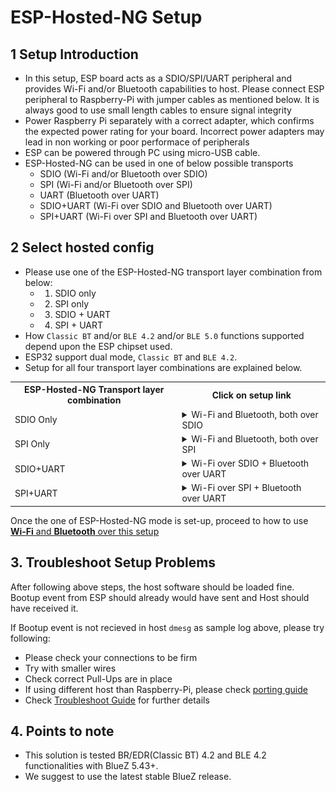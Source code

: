 # ESP-Hosted-NG Setup

## 1 Setup Introduction

- In this setup, ESP board acts as a SDIO/SPI/UART peripheral and provides Wi-Fi and/or Bluetooth capabilities to host. Please connect ESP peripheral to Raspberry-Pi with jumper cables as mentioned below. It is always good to use small length cables to ensure signal integrity
- Power Raspberry Pi separately with a correct adapter, which confirms the expected power rating for your board. Incorrect power adapters may lead in non working or poor performace of peripherals
- ESP can be powered through PC using micro-USB cable.
- ESP-Hosted-NG can be used in one of below possible transports
	- SDIO (Wi-Fi and/or Bluetooth over SDIO)
	- SPI  (Wi-Fi and/or Bluetooth over SPI)
	- UART  (Bluetooth over UART)
	- SDIO+UART  (Wi-Fi over SDIO and Bluetooth over UART)
	- SPI+UART  (Wi-Fi over SPI and Bluetooth over UART)


## 2 Select hosted config
- Please use one of the ESP-Hosted-NG transport layer combination from below:
	- 1. SDIO only
	- 2. SPI only
	- 3. SDIO + UART
	- 4. SPI + UART
- How `Classic BT` and/or `BLE 4.2` and/or `BLE 5.0` functions supported depend upon the ESP chipset used.
- ESP32 support dual mode, `Classic BT` and `BLE 4.2`.
- Setup for all four transport layer combinations are explained below.
<table>
  <tr>
    <th>ESP-Hosted-NG Transport layer combination</th>
    <th>Click on setup link</th>
  </tr>
  <tr>
    <td>SDIO Only</td>
    <td>
<!--- SDIO only -->
<details><summary>Wi-Fi and Bluetooth, both over SDIO</summary>
<p>

> <details><summary>Hardware setup</summary>
> <p>
>
> > ## Hardware setup
> > - Raspberry-Pi pinout for SDIO can be found [here!](https://pinout.xyz/pinout/sdio)
> > - Sample setup image is shown below.
> > ![alt text](rpi_esp32_sdio_setup.jpeg "setup of Raspberry-Pi as host and ESP32 as peripheral")
> >
> > ### Pin connections
> >
> > | Raspberry-Pi Pin | ESP Pin | Function |
> > |:-------:|:---------:|:--------:|
> > | 13 | IO13 | DAT3 |
> > | 15 | IO14 | CLK |
> > | 16 | IO15 | CMD |
> > | 18 | IO2 | DAT0 |
> > | 22 | IO4 | DAT1 |
> > | 31 | EN  | ESP Reset |
> > | 37 | IO12 | DAT2 |
> > | 39 | GND | GND |
> >
> > ---
> >
> > ### Additional Pull-ups
> > - In general, For Most of ESP32 boards, additional pull-up of 10 kOhm resistor will be required for pins CMD and DATA(DAT0-DAT3) lines.
> > - Additional Pull-ups may be required depending on exact ESP chipset you use. Please find details [here](https://docs.espressif.com/projects/esp-idf/en/latest/esp32/api-reference/peripherals/sd_pullup_requirements.html)
> >
> > ---
> >
> > ### Length of jumper cables
> >
> > - SDIO is very sensitive protocol. We suggest breadboard or PCB like connections for SDIO signal integrity. If you are going to use jumper wires for testing purpose, please make sure length of wires be minimal(< 6cm) and all to be equal length.
> >
> > ---
> >
> </p></details>
>
> <details><summary>Software setup</summary>
> <p>
>
> > ## Software setup
> >
> > ### Load ESP binaries
> > - Pre-built ESP firmware binaries are available on [releases](https://github.com/espressif/esp-hosted/releases). \
> >   Please download the latest release.
> > - Windows user can use ESP Flash Programming Tool to flash the pre-built ESP binaries.
> > - Linux or Mac users can use [esptool.py](https://pypi.org/project/esptool/) to flash the pre-built ESP binaries. To install, please run:
> >	  ```sh
> >   $ pip install esptool
> >   ```
> > - Please browse to ESP chipset directory
> >	  ```sh
> >   $ tar xvf ESP-Hosted-NG-release_1.x.y.tgz
> >   $ cd ESP-Hosted-NG-release_1.x.y/
> >   $ cd <esp_chipset>
> >   $ cd sdio
> >   ```
> >	  where,
> >	  - <esp_chipset>: 'esp32'
> >	  - x and y are major and minor versions
> > - Run the flashing command from _flashing_cmd.txt_ file.
> > - Source code for the firmware is not available at the moment due to some technical issues. \
> >   But should soon be available in upcoming releases.
> >
> > ---
> >
> > ### Raspberry-Pi configuration
> >
> > - Please make sure to use kernel version `v4.19` and above. Prior kernel versions may work, but are not tested.
> >
> > ##### Linux headers installation
> > - Run following commands to install Linux Kernel Headers
> >	  ```sh
> >   $ sudo apt update
> >   $ sudo apt install raspberrypi-kernel-headers
> >   ```
> >	  - Verify that kernel headers are installed properly by running following command.
> > 	```sh
> > 	$ ls /lib/modules/$(uname -r)/build/
> > 	```
> >	  - Failure of this command indicates that kernel headers are not installed correctly. In such case, follow https://github.com/notro/rpi-source/wiki and run `rpi-source` to get current kernel headers. Alternatively upgrade/downgrade kernel and reinstall kernel headers.
> >
> > ##### Packages and tools installation
> > - Run following commands to install dependency packages
> >	  ```sh
> >   $ sudo apt install git raspi-gpio bluetooth bluez bluez-tools rfkill bluez-firmware pi-bluetooth pulseaudio-module-bluetooth
> >   ```
> >
> > ##### Peripheral config
> > - By default, the SDIO pins of Raspberry-pi are not configured and are internally used for built-in Wi-Fi interface. Please enable SDIO pins by appending following line to _/boot/config.txt_ file
> >	  ```
> >   dtoverlay=sdio,poll_once=off
> >   dtoverlay=disable-bt
> >   ```
> > - Please reboot Raspberry-Pi after changing this file.
> >	  ```sh
> >   $ sudo sync; sudo reboot
> >   ```
> > 
> > ##### Checkout ESP-Hosted repo
> > ```sh
> > $ git clone git@github.com:espressif/esp-hosted.git
> > ```
> >
> > ---
> </p></details>
>
>
> <details><summary>Build and Run kernel module</summary>
> <p>
>
> > ## Build and load kernel module
> >
> > `wpa_supplicant` already running on host operating system can interfere in testing. Execute following commands to prevent this.
> > ```sh
> > $ sudo killall wpa_supplicant
> > ```
> > Execute following command to load/reload driver
> > ```sh
> > $ cd esp-hosted/esp_hosted_ng/host/
> > $ bash rpi_init.sh sdio
> > ```
> > This script should:
> > - Unload existing ESP SDIO kernel module
> > - Build and load ESP SDIO kernel module
> > - sleep for 4 seconds to allow smooth loading of kernel module
> > - Bringup `espsta0` network interface
> > - Note: This script uses `ifconfig` tool. In case you do not have, please use alternative software to bring up the `espsta0` network interface.
> > - This should facilitate to run Wi-Fi over SDIO + Bluetooth(HCI) over SDIO interface.
> >
> > ---
> >
> >
> > ### Sample log
> > Host side dmesg log for
> > - Wi-Fi over SDIO + Bluetooth i.e. HCI over SDIO
> > ```
> > [ 1705.486673] mmc1: queuing unknown CIS tuple 0x01 (3 bytes)
> > [ 1705.494623] mmc1: queuing unknown CIS tuple 0x1a (5 bytes)
> > [ 1705.498107] mmc1: queuing unknown CIS tuple 0x1b (8 bytes)
> > [ 1705.500971] mmc1: queuing unknown CIS tuple 0x80 (1 bytes)
> > [ 1705.501123] mmc1: queuing unknown CIS tuple 0x81 (1 bytes)
> > [ 1705.501273] mmc1: queuing unknown CIS tuple 0x82 (1 bytes)
> > [ 1705.503694] mmc1: queuing unknown CIS tuple 0x80 (1 bytes)
> > [ 1705.503845] mmc1: queuing unknown CIS tuple 0x81 (1 bytes)
> > [ 1705.503994] mmc1: queuing unknown CIS tuple 0x82 (1 bytes)
> > [ 1705.504274] mmc1: new SDIO card at address 0001
> > [ 1705.504873] esp_probe: ESP network device detected
> > [ 1706.329475]
> > [ 1706.329475] Received ESP bootup event
> > [ 1706.329529] EVENT: 3
> > [ 1706.329556] ESP chipset detected [esp32]
> > [ 1706.329584] EVENT: 0
> > [ 1706.329610] ESP peripheral capabilities: 0x1d
> > [ 1706.544526] ESP Bluetooth init
> > [ 1706.544923] Capabilities: 0x1d. Features supported are:
> > [ 1706.544956]   * WLAN on SDIO
> > [ 1706.544996]   * BT/BLE
> > [ 1706.545022]     - HCI over SDIO
> > [ 1706.545048]     - BT/BLE dual mode
> > [ 1706.545075] EVENT: 1
> > [ 1706.545101] esp32: process_fw_data ESP chipset's last reset cause:
> > [ 1706.545115] POWERON_RESET
> > [ 1706.545158] esp32: ESP Firmware version: 0.1.0
> > [ 1706.566837] esp_sdio: probe of mmc1:0001:2 failed with error -22
> > [ 1706.653322] esp_set_mac_address:298 24:6f:28:80:2c:34
> > [ 7713.746559] esp_reset, ESP32: Triggering ESP reset.
> > [ 7713.964679] esp_sdio: probe of mmc1:0001:1 failed with error -110
> > [ 7713.964759] esp_sdio: probe of mmc1:0001:2 failed with error -110
> > ```
> >
> > ---
> </p></details>
>
</p>
</details>

</td>
  </tr>
  <tr>
    <td>SPI Only</td>
    <td>

<!--- SPI only -->
<details><summary>Wi-Fi and Bluetooth, both over SPI</summary>
<p>

> <details><summary>Hardware setup</summary>
> <p>
>
> > ## Hardware setup
> > - Raspberry-Pi pinout for SPI can be found [here!](https://pinout.xyz/pinout/spi)
> > - Sample setup image is shown below.
> > ![alt text](rpi_esp32_spi_setup.jpg "setup of Raspberry-Pi as host and ESP32 as peripheral")
> >
> > ### Pin connections
> > | Raspberry-Pi Pin | ESP32 Pin | Function |
> > |:-------:|:---------:|:--------:|
> > | 24 | IO15 | CS0 |
> > | 23 | IO14 | SCLK |
> > | 21 | IO12 | MISO |
> > | 19 | IO13 | MOSI |
> > | 25 | GND | Ground |
> > | 15 | IO2 | Handshake |
> > | 13 | IO4 | Data Ready |
> > | 31 | EN  | ESP32 Reset |
> >
> > ---
> >
> > ### Length of jumper cables
> >
> > - We suggest breadboard or PCB like connections for better signal integrity. If you are going to use jumper wires for testing purpose, please make sure length of wires be minimal(<= 10cm) and all to be equal length.
> >
> > ---
> >
> </p></details>
>
> <details><summary>Software setup</summary>
> <p>
>
> > ## Software setup
> >
> > ### Load ESP binaries
> > - Pre-built ESP firmware binaries are available on [releases](https://github.com/espressif/esp-hosted/releases). \
> >   Please download the latest release.
> > - Windows user can use ESP Flash Programming Tool to flash the pre-built ESP binaries.
> > - Linux or Mac users can use [esptool.py](https://pypi.org/project/esptool/) to flash the pre-built ESP binaries. To install, please run:
> >	  ```sh
> >   $ pip install esptool
> >   ```
> > - Please browse to ESP chipset directory
> >	  ```sh
> >   $ tar xvf ESP-Hosted-NG-release_1.x.y.tgz
> >   $ cd ESP-Hosted-NG-release_1.x.y/
> >   $ cd <esp_chipset>
> >   $ cd spi
> >   ```
> >	  where,
> >	  - <esp_chipset>: 'esp32'
> >	  - x and y are major and minor versions
> > - Run the flashing command from _flashing_cmd.txt_ file.
> > - Source code for the firmware is not available at the moment due to some technical issues. \
> >   But should soon be available in upcoming releases.
> >
> > ---
> >
> > ### Raspberry-Pi configuration
> >
> > - Please make sure to use kernel version `v4.19` and above. Prior kernel versions may work, but are not tested.
> >
> > ##### Linux headers installation
> > - Run following commands to install Linux Kernel Headers
> >	  ```sh
> >   $ sudo apt update
> >   $ sudo apt install raspberrypi-kernel-headers
> >   ```
> >	  - Verify that kernel headers are installed properly by running following command.
> > 	```sh
> > 	$ ls /lib/modules/$(uname -r)/build/
> > 	```
> >	  - Failure of this command indicates that kernel headers are not installed correctly. In such case, follow https://github.com/notro/rpi-source/wiki and run `rpi-source` to get current kernel headers. Alternatively upgrade/downgrade kernel and reinstall kernel headers.
> >
> > ##### Packages and tools installation
> > - Run following commands to install dependency packages
> >	  ```sh
> >   $ sudo apt install git raspi-gpio bluetooth bluez bluez-tools rfkill bluez-firmware pi-bluetooth pulseaudio-module-bluetooth
> >   ```
> >
> > ##### Peripheral config
> > - The SPI master driver is disabled by default on Raspberry-Pi OS. To enable it add following commands in  _/boot/config.txt_ file
> >	  ```
> >   dtparam=spi=on
> >   dtoverlay=disable-bt
> >   ```
> > - In addition, below options are set as the SPI clock frequency in analyzer is observed to be smaller than expected clock. This is RaspberryPi specific [issue](https://github.com/raspberrypi/linux/issues/2286). Below are recommended settings to get close to expected clock
> >	  ```
> >   core_freq=250
> >   core_freq_min=250
> >   ```
> > - Please reboot Raspberry-Pi after changing this file.
> > 
> > ##### Checkout ESP-Hosted repo
> > ```sh
> > $ git clone git@github.com:espressif/esp-hosted.git
> > ```
> >
> > ---
> </p></details>
>
>
> <details><summary>Build and Run kernel module</summary>
> <p>
>
> > ## Build and load kernel module
> >
> > `wpa_supplicant` already running on host operating system can interfere in testing. Execute following commands to prevent this.
> > ```sh
> > $ sudo killall wpa_supplicant
> > ```
> > Execute following command to load/reload driver
> > ```sh
> > $ cd esp-hosted/esp_hosted_ng/host/
> > $ bash rpi_init.sh spi
> > ```
> > This script should:
> > - Disable spidev user space driver for SPI
> > - Unload existing ESP SPI kernel module
> > - Build and load ESP SPI kernel module
> > - sleep for 4 seconds to allow smooth loading of kernel module
> > - Bringup `espsta0` network interface
> > - Note: This script uses `ifconfig` tool. In case you do not have, please use alternative software to bring up the `espsta0` network interface.
> > - This should facilitate to run Wi-Fi over SPI + Bluetooth(HCI) over SPI interface.
> >
> > ---
> >
> >
> > ### Sample log
> > Host side dmesg log for
> > - Wi-Fi over SPI + Bluetooth i.e. HCI over SPI
> > ```
> > [  759.992895] esp_reset, ESP32: Triggering ESP reset.
> > [  760.205113] ESP32 peripheral is registered to SPI bus [0],chip select [0], SPI Clock [10]
> > [  762.319775]
> > [  762.319775] Received ESP bootup event
> > [  762.319828] EVENT: 3
> > [  762.319856] EVENT: 2
> > [  762.319882] EVENT: 0
> > [  762.319907] EVENT: 1
> > [  762.319934] esp32: process_fw_data ESP chipset's last reset cause:
> > [  762.319948] POWERON_RESET
> > [  762.319990] esp32: ESP Firmware version: 0.1.0
> > [  762.320019] ESP peripheral capabilities: 0x78
> > [  762.534406] ESP Bluetooth init
> > [  762.534801] Capabilities: 0x78. Features supported are:
> > [  762.534833]   * WLAN on SPI
> > [  762.534859]   * BT/BLE
> > [  762.534884]     - HCI over SPI
> > [  762.534910]     - BT/BLE dual mode
> > [  762.640789] esp_set_mac_address:298 24:6f:28:80:2c:34
> > [  764.539425] Connection request: Ym2 ec:d0:9f:53:16:c3 11
> > [  764.601285] Connection status: 0
> > [  764.624788] mac: c4ad2054: ec d0 9f 53 16 c3                                ...S..
> > [  764.634096] mac: 4c9260b8: ff ff ff ff ff ff                                ......
> > [  764.641506] IPv6: ADDRCONF(NETDEV_CHANGE): espsta0: link becomes ready
> > ```
> >
> > ---
> </p></details>
>
</p>
</details>

</td>
  </tr>
  <tr>
    <td>SDIO+UART</td>
    <td>


<!--- SDIO+UART-->
<details><summary>Wi-Fi over SDIO + Bluetooth over UART</summary>
<p>

> <details><summary>Hardware setup</summary>
> <p>
>
> > ## Hardware setup
> > - Raspberry-Pi pinout for SDIO can be found [here!](https://pinout.xyz/pinout/sdio) and pinout for UART can be found [here!](https://pinout.xyz/pinout/uart)
> > - Sample setup image is shown below.
> > <!--- TODO
> > ![alt text](rpi_esp32_sdio_uart_setup.jpeg "setup of Raspberry-Pi as host and ESP32 as peripheral")
> > -->
> > ### Pin connections
> >
> > ##### SDIO
> > | Raspberry-Pi Pin | ESP Pin | Function |
> > |:-------:|:---------:|:--------:|
> > | 13 | IO13 | DAT3 |
> > | 15 | IO14 | CLK |
> > | 16 | IO15 | CMD |
> > | 18 | IO2 | DAT0 |
> > | 22 | IO4 | DAT1 |
> > | 31 | EN  | ESP Reset |
> > | 37 | IO12 | DAT2 |
> > | 39 | GND | GND |
> >
> > ##### UART
> > | Raspberry-Pi Pin Function | Raspberry-Pi Pin | ESP32 Pin | ESP32 Pin Function |
> > |:-------:|:--------:|:---------:|:--------:|
> > | RX | 10 | IO5 | TX |
> > | TX | 8 | IO18 | RX |
> > | CTS | 36 | IO19 | RTS |
> > | RTS | 11 | IO23 | CTS |
> > | Ground | 39 | GND | Ground |
> >
> > ---
> >
> > ### Additional Pull-ups
> > ##### SDIO
> > - In general, For Most of ESP32 boards, additional pull-up of 10 kOhm resistor will be required for pins CMD and DATA(DAT0-DAT3) lines.
> > - Additional Pull-ups may be required depending on exact ESP chipset you use. Please find details [here](https://docs.espressif.com/projects/esp-idf/en/latest/esp32/api-reference/peripherals/sd_pullup_requirements.html)
> > ##### UART
> >	- No additional pull-ups required
> >
> > ---
> >
> > ### Length of jumper cables
> >
> > - SDIO is very sensitive protocol. We suggest breadboard or PCB like connections for signal integrity. If you are going to use jumper wires for testing purpose, please make sure length of wires be minimal(< 6cm) and all to be equal length.
> >
> > ---
> >
> </p></details>
>
> <details><summary>Software setup</summary>
> <p>
>
> > ## Software setup
> >
> > ### Load ESP binaries
> > - Pre-built ESP firmware binaries are available on [releases](https://github.com/espressif/esp-hosted/releases). \
> >   Please download the latest release.
> > - Windows user can use ESP Flash Programming Tool to flash the pre-built ESP binaries.
> > - Linux or Mac users can use [esptool.py](https://pypi.org/project/esptool/) to flash the pre-built ESP binaries. To install, please run:
> >	  ```sh
> >   $ pip install esptool
> >   ```
> > - Please browse to ESP chipset directory
> >	  ```sh
> >   $ tar xvf ESP-Hosted-NG-release_1.x.y.tgz
> >   $ cd ESP-Hosted-NG-release_1.x.y/
> >   $ cd <esp_chipset>
> >   $ cd sdio+uart
> >   ```
> >	  where,
> >	  - <esp_chipset>: 'esp32'
> >	  - x and y are major and minor versions
> > - Run the flashing command from _flashing_cmd.txt_ file.
> > - Source code for the firmware is not available at the moment due to some technical issues. \
> >   But should soon be available in upcoming releases.
> >
> > ---
> >
> > ### Raspberry-Pi configuration
> >
> > - Please make sure to use kernel version `v4.19` and above. Prior kernel versions may work, but are not tested.
> >
> > ##### Linux headers installation
> > - Run following commands to install Linux Kernel Headers
> >	  ```sh
> >   $ sudo apt update
> >   $ sudo apt install raspberrypi-kernel-headers
> >   ```
> >	  - Verify that kernel headers are installed properly by running following command.
> > 	```sh
> > 	$ ls /lib/modules/$(uname -r)/build/
> > 	```
> >	  - Failure of this command indicates that kernel headers are not installed correctly. In such case, follow https://github.com/notro/rpi-source/wiki and run `rpi-source` to get current kernel headers. Alternatively upgrade/downgrade kernel and reinstall kernel headers.
> >
> > ##### Packages and tools installation
> > - Run following commands to install dependency packages
> >	  ```sh
> >   $ sudo apt install git raspi-gpio bluetooth bluez bluez-tools rfkill bluez-firmware pi-bluetooth pulseaudio-module-bluetooth
> >   ```
> >
> > ##### Peripheral config
> > - SDIO
> >	  - By default, the SDIO pins of Raspberry-pi are not configured and are internally used for built-in Wi-Fi interface. Please enable SDIO pins by appending following line to _/boot/config.txt_ file
> >		```
> >   	dtoverlay=sdio,poll_once=off
> >   	dtoverlay=disable-bt
> >   	```
> > - UART
> >	  - The UART master driver is disabled by default on Raspberry-Pi OS. To enable it add following commands in  _/boot/config.txt_ file
> >   	- Enable UART pins and disable in built bluetooth on Raspberry-Pi by appending following lines to _/boot/config.txt_ file
> >		  ```
> >   	  enable_uart=1
> >   	  dtoverlay=disable-bt
> >   	  ```
> >   - Remove following from _/boot/cmdline.txt_. Leave everything else untouched.
> >		```
> >   	console=serial0,115200
> >   	```
> >
> >   	- e.g. If _/boot/cmdline.txt_ is as below:
> >		  ```
> >   	  $ cat /boot/cmdline.txt
> >   	  dwc_otg.lpm_enable=0 console=tty1 console=serial0,115200 root=PARTUUID=5c2c80d1-02 rootfstype=ext4 elevator=deadline fsck.repair=yes rootwait quiet splash plymouth.ignore-serial-consoles spidev.bufsiz=32768
> >   	  ````
> >		  Then after removal of above mentioned arguments, it should look as below:
> >		  ```
> >   	  $ cat /boot/cmdline.txt
> >   	  dwc_otg.lpm_enable=0 console=tty1 root=PARTUUID=5c2c80d1-02 rootfstype=ext4 elevator=deadline fsck.repair=yes rootwait quiet splash plymouth.ignore-serial-consoles spidev.bufsiz=32768
> >   	  ```
> >   - Disable hciuart on Raspberry-Pi
> >		```
> >   	$ sudo systemctl disable hciuart
> >   	```
> > - Please **reboot Raspberry-Pi** after changing this file.
> >	  ```sh
> >   $ sudo sync; sudo reboot
> >   ```
> > 
> > ##### Checkout ESP-Hosted repo
> > ```sh
> > $ git clone git@github.com:espressif/esp-hosted.git
> > ```
> >
> > ---
> </p></details>
>
>
> <details><summary>Build and Run kernel module</summary>
> <p>
>
> > ## Build and load kernel module
> >
> > `wpa_supplicant` already running on host operating system can interfere in testing. Execute following commands to prevent this.
> > ```sh
> > $ sudo killall wpa_supplicant
> > ```
> > Execute following command to load/reload driver
> > ```sh
> > $ cd esp-hosted/esp_hosted_ng/host/
> > $ bash rpi_init.sh sdio btuart
> > ```
> > This script should:
> > - Unload existing ESP SDIO kernel module
> > - Build and load ESP SDIO kernel module
> > - sleep for 4 seconds to allow smooth loading of kernel module
> > - Bringup `espsta0` network interface
> > - Note: This script uses `ifconfig` tool. In case you do not have, please use alternative software to bring up the `espsta0` network interface.
> >
> > ---
> >
> > ## Attach HCI at Host
> > - **After setting up host and loading ESP firmware**, execute below command to create `hci0` interface
> >     ```sh
> >     $ sudo killall hciattach
> >     $ sudo hciattach -s <baud_rate> /dev/serial0 any <baud_rate> flow
> >     ```
> > - <baud_rate> should match UART baud rate while flashing ESP peripheral
> >
> > ---
> >
> > ### Sample log
> > Host side dmesg log for
> > - Wi-Fi over SDIO + Bluetooth i.e. HCI over UART
> > ```
> > [ 1705.486673] mmc1: queuing unknown CIS tuple 0x01 (3 bytes)
> > [ 1705.494623] mmc1: queuing unknown CIS tuple 0x1a (5 bytes)
> > [ 1705.498107] mmc1: queuing unknown CIS tuple 0x1b (8 bytes)
> > [ 1705.500971] mmc1: queuing unknown CIS tuple 0x80 (1 bytes)
> > [ 1705.501123] mmc1: queuing unknown CIS tuple 0x81 (1 bytes)
> > [ 1705.501273] mmc1: queuing unknown CIS tuple 0x82 (1 bytes)
> > [ 1705.503694] mmc1: queuing unknown CIS tuple 0x80 (1 bytes)
> > [ 1705.503845] mmc1: queuing unknown CIS tuple 0x81 (1 bytes)
> > [ 1705.503994] mmc1: queuing unknown CIS tuple 0x82 (1 bytes)
> > [ 1705.504274] mmc1: new SDIO card at address 0001
> > [ 1705.504873] esp_probe: ESP network device detected
> > [ 1706.329475]
> > [ 1706.329475] Received ESP bootup event
> > [ 1706.329529] EVENT: 3
> > [ 1706.329556] ESP chipset detected [esp32]
> > [ 1706.329584] EVENT: 0
> > [ 1706.329610] ESP peripheral capabilities: 0x1d
> > [ 1706.544526] ESP Bluetooth init
> > [ 1706.544923] Capabilities: 0x1d. Features supported are:
> > [ 1706.544956]   * WLAN on SDIO
> > [ 1706.544996]   * BT/BLE
> > [ 1706.545022]     - HCI over UART
> > [ 1706.545048]     - BT/BLE dual mode
> > [ 1706.545075] EVENT: 1
> > [ 1706.545101] esp32: process_fw_data ESP chipset's last reset cause:
> > [ 1706.545115] POWERON_RESET
> > [ 1706.545158] esp32: ESP Firmware version: 0.1.0
> > [ 1706.566837] esp_sdio: probe of mmc1:0001:2 failed with error -22
> > [ 1706.653322] esp_set_mac_address:298 24:6f:28:80:2c:34
> > [ 7713.746559] esp_reset, ESP32: Triggering ESP reset.
> > [ 7713.964679] esp_sdio: probe of mmc1:0001:1 failed with error -110
> > [ 7713.964759] esp_sdio: probe of mmc1:0001:2 failed with error -110
> > ```
> >
> > ---
> </p></details>
>
</p>
</details>

</td>
  </tr>
  <tr>
    <td>SPI+UART</td>
    <td>



<!--- SPI+UART -->
<details><summary>Wi-Fi over SPI + Bluetooth over UART</summary>
<p>

> <details><summary>Hardware setup</summary>
> <p>
>
> > ## Hardware setup
> > - Raspberry-Pi pinout for SPI can be found [here!](https://pinout.xyz/pinout/spi) and pinout for UART can be found [here!](https://pinout.xyz/pinout/uart)
> > - Sample setup image is shown below.
> > ![alt text](rpi_esp32_uart_setup.jpeg "setup of Raspberry-Pi as host and ESP32 as peripheral")
> >
> > ### Pin connections
> >
> > ##### SPI
> > | Raspberry-Pi Pin | ESP32 Pin | Function |
> > |:-------:|:---------:|:--------:|
> > | 24 | IO15 | CS0 |
> > | 23 | IO14 | SCLK |
> > | 21 | IO12 | MISO |
> > | 19 | IO13 | MOSI |
> > | 25 | GND | Ground |
> > | 15 | IO2 | Handshake |
> > | 13 | IO4 | Data Ready |
> > | 31 | EN  | ESP32 Reset |
> >
> > ##### UART
> > | Raspberry-Pi Pin Function | Raspberry-Pi Pin | ESP32 Pin | ESP32 Pin Function |
> > |:-------:|:--------:|:---------:|:--------:|
> > | RX | 10 | IO5 | TX |
> > | TX | 8 | IO18 | RX |
> > | CTS | 36 | IO19 | RTS |
> > | RTS | 11 | IO23 | CTS |
> > | Ground | 39 | GND | Ground |
> >
> > ---
> >
> > ### Length of jumper cables
> >
> > - We suggest breadboard or PCB like connections for better signal integrity. If you are going to use jumper wires for testing purpose, please make sure length of wires be minimal(<= 10cm) and all to be equal length.
> >
> > ---
> >
> </p></details>
>
> <details><summary>Software setup</summary>
> <p>
>
> > ## Software setup
> >
> > ### Load ESP binaries
> > - Pre-built ESP firmware binaries are available on [releases](https://github.com/espressif/esp-hosted/releases). \
> >   Please download the latest release.
> > - Windows user can use ESP Flash Programming Tool to flash the pre-built ESP binaries.
> > - Linux or Mac users can use [esptool.py](https://pypi.org/project/esptool/) to flash the pre-built ESP binaries. To install, please run:
> >	  ```sh
> >   $ pip install esptool
> >   ```
> > - Please browse to ESP chipset directory
> >	  ```sh
> >   $ tar xvf ESP-Hosted-NG-release_1.x.y.tgz
> >   $ cd ESP-Hosted-NG-release_1.x.y/
> >   $ cd <esp_chipset>
> >   $ cd spi+uart
> >   ```
> >	  where,
> >	  - <esp_chipset>: 'esp32'
> >	  - x and y are major and minor versions
> > - Run the flashing command from _flashing_cmd.txt_ file.
> > - Source code for the firmware is not available at the moment due to some technical issues. \
> >   But should soon be available in upcoming releases.
> >
> > ---
> >
> > ### Raspberry-Pi configuration
> >
> >
> > - Please make sure to use kernel version `v4.19` and above. Prior kernel versions may work, but are not tested.
> >
> > ##### Linux headers installation
> > - Run following commands to install Linux Kernel Headers
> >	  ```sh
> >   $ sudo apt update
> >   $ sudo apt install raspberrypi-kernel-headers
> >   ```
> >	  - Verify that kernel headers are installed properly by running following command.
> > 	```sh
> > 	$ ls /lib/modules/$(uname -r)/build/
> > 	```
> >	  - Failure of this command indicates that kernel headers are not installed correctly. In such case, follow https://github.com/notro/rpi-source/wiki and run `rpi-source` to get current kernel headers. Alternatively upgrade/downgrade kernel and reinstall kernel headers.
> >
> > ##### Packages and tools installation
> > - Run following commands to install dependency packages
> >	  ```sh
> >   $ sudo apt install git raspi-gpio bluetooth bluez bluez-tools rfkill bluez-firmware pi-bluetooth pulseaudio-module-bluetooth
> >   ```
> >
> > ##### Peripheral config
> > - SPI
> >	  - The SPI master driver is disabled by default on Raspberry-Pi OS. To enable it add following commands in  _/boot/config.txt_ file
> >		```
> > 	dtparam=spi=on
> > 	dtoverlay=disable-bt
> > 	```
> >	  - In addition, below options are set as the SPI clock frequency in analyzer is observed to be smaller than expected clock. This is RaspberryPi specific [issue](https://github.com/raspberrypi/linux/issues/2286). Below are recommended settings to get close to expected clock
> >		```
> > 	core_freq=250
> > 	core_freq_min=250
> > 	```
> >
> > - UART
> >	  - The UART master driver is disabled by default on Raspberry-Pi OS. To enable it add following commands in  _/boot/config.txt_ file
> >   	- Enable UART pins and disable in built bluetooth on Raspberry-Pi by appending following lines to _/boot/config.txt_ file
> >		  ```
> >   	  enable_uart=1
> >   	  dtoverlay=disable-bt
> >   	  ```
> >   - Remove following from _/boot/cmdline.txt_. Leave everything else untouched.
> >		```
> >   	console=serial0,115200
> >   	```
> >
> >   	- e.g. If _/boot/cmdline.txt_ is as below:
> >		  ```
> >   	  $ cat /boot/cmdline.txt
> >   	  dwc_otg.lpm_enable=0 console=tty1 console=serial0,115200 root=PARTUUID=5c2c80d1-02 rootfstype=ext4 elevator=deadline fsck.repair=yes rootwait quiet splash plymouth.ignore-serial-consoles spidev.bufsiz=32768
> >   	  ````
> >   	Then after removal of above mentioned arguments, it should look as below:
> >		  ```
> >   	  $ cat /boot/cmdline.txt
> >   	  dwc_otg.lpm_enable=0 console=tty1 root=PARTUUID=5c2c80d1-02 rootfstype=ext4 elevator=deadline fsck.repair=yes rootwait quiet splash plymouth.ignore-serial-consoles spidev.bufsiz=32768
> >   	  ```
> >   - Disable hciuart on Raspberry-Pi
> >		```
> >   	$ sudo systemctl disable hciuart
> >   	```
> > - Please **reboot Raspberry-Pi** after changing this file.
> >	  ```sh
> >   $ sudo sync; sudo reboot
> >   ```
> > 
> > ##### Checkout ESP-Hosted repo
> > ```sh
> > $ git clone git@github.com:espressif/esp-hosted.git
> > ```
> >
> > ---
> </p></details>
>
>
> <details><summary>Build and Run kernel module</summary>
> <p>
>
> > ## Build and load kernel module
> >
> > `wpa_supplicant` already running on host operating system can interfere in testing. Execute following commands to prevent this.
> > ```sh
> > $ sudo killall wpa_supplicant
> > ```
> > Execute following command to load/reload driver
> > ```sh
> > $ cd esp-hosted/esp_hosted_ng/host/
> > $ bash rpi_init.sh spi btuart
> > ```
> > This script should:
> > - Disable spidev user space driver for SPI
> > - Unload existing ESP SPI kernel module
> > - Build and load ESP SPI kernel module
> > - sleep for 4 seconds to allow smooth loading of kernel module
> > - Bringup `espsta0` network interface
> > - Note: This script uses `ifconfig` tool. In case you do not have, please use alternative software to bring up the `espsta0` network interface.
> > - This should facilitate to run Wi-Fi over SPI + Bluetooth(HCI) over SPI interface.
> >
> > ---
> >
> > ## Attach HCI at Host
> > - **After setting up host and loading ESP firmware**, execute below command to create `hci0` interface
> >     ```sh
> >     $ sudo killall hciattach
> >     $ sudo hciattach -s <baud_rate> /dev/serial0 any <baud_rate> flow
> >     ```
> > - <baud_rate> should match UART baud rate while flashing ESP peripheral
> >
> > ---
> >
> >
> > ### Sample log
> > Host side dmesg log for
> > - Wi-Fi over SPI + Bluetooth i.e. HCI over UART
> > ```
> > [  759.992895] esp_reset, ESP32: Triggering ESP reset.
> > [  760.205113] ESP32 peripheral is registered to SPI bus [0],chip select [0], SPI Clock [10]
> > [  762.319775]
> > [  762.319775] Received ESP bootup event
> > [  762.319828] EVENT: 3
> > [  762.319856] EVENT: 2
> > [  762.319882] EVENT: 0
> > [  762.319907] EVENT: 1
> > [  762.319934] esp32: process_fw_data ESP chipset's last reset cause:
> > [  762.319948] POWERON_RESET
> > [  762.319990] esp32: ESP Firmware version: 0.1.0
> > [  762.320019] ESP peripheral capabilities: 0x78
> > [  762.534406] ESP Bluetooth init
> > [  762.534801] Capabilities: 0x78. Features supported are:
> > [  762.534833]   * WLAN on SPI
> > [  762.534859]   * BT/BLE
> > [  762.534884]     - HCI over UART
> > [  762.534910]     - BT/BLE dual mode
> > [  762.640789] esp_set_mac_address:298 24:6f:28:80:2c:34
> > [  764.539425] Connection request: Ym2 ec:d0:9f:53:16:c3 11
> > [  764.601285] Connection status: 0
> > [  764.624788] mac: c4ad2054: ec d0 9f 53 16 c3                                ...S..
> > [  764.634096] mac: 4c9260b8: ff ff ff ff ff ff                                ......
> > [  764.641506] IPv6: ADDRCONF(NETDEV_CHANGE): espsta0: link becomes ready
> > ```
> >
> > ---
> </p></details>
>
</p>
</details>
	
</td>
  </tr>

</table>


Once the one of ESP-Hosted-NG mode is set-up, proceed to how to use [**Wi-Fi** and **Bluetooth** over this setup](../README.md#3-get-started)

## 3. Troubleshoot Setup Problems

After following above steps, the host software should be loaded fine. Bootup event from ESP should already would have sent and Host should have received it.

If Bootup event is not recieved in host `dmesg` as sample log above, please try following:

- Please check your connections to be firm
- Try with smaller wires
- Check correct Pull-Ups are in place
- If using different host than Raspberry-Pi, please check [porting guide](porting_guide.md)
- Check [Troubleshoot Guide](./Troubleshoot.md) for further details

## 4. Points to note
- This solution is tested BR/EDR(Classic BT) 4.2 and BLE 4.2 functionalities with BlueZ 5.43+.
- We suggest to use the latest stable BlueZ release.
<!--- TODO Whereas BLE 5.0 functionalities are tested with bluez 5.45+ -->

